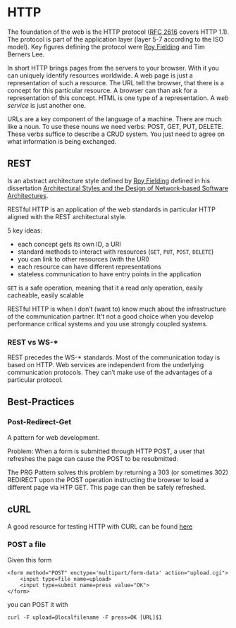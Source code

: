 # HTTP #

The foundation of the web is the HTTP protocol ([RFC 2616](http://www.ietf.org/rfc/rfc2616.txt) covers HTTP 1.1). The protocol is part of the application layer (layer 5-7 according to the ISO model). Key figures defining the protocol were [Roy Fielding](http://www.ics.uci.edu/~fielding/) and Tim Berners Lee.

In short HTTP brings pages from the servers to your browser. With it you can uniquely identify resources worldwide. A web page is just a representation of such a resource. The URL tell the browser, that there is a concept for this particular resource. A browser can than ask for a representation of this concept. HTML is one type of a representation. A _web service_ is just another one.

URLs are a key component of the language of a machine. There are much like a noun. To use these nouns we need verbs: POST, GET, PUT, DELETE. These verbs suffice to describe a CRUD system. You just need to agree on what information is being exchanged.

## REST ##

Is an abstract architecture style defined by [Roy Fielding](http://www.ics.uci.edu/~fielding/) defined in his dissertation [Architectural Styles and the Design of Network-based Software Architectures](http://www.ics.uci.edu/~fielding/pubs/dissertation/top.htm).

RESTful HTTP is an application of the web standards in particular HTTP aligned with the REST architectural style.

5 key ideas:

*   each concept gets its own ID, a URI
*   standard methods to interact with resources (`GET`, `PUT`, `POST`, `DELETE`)
*   you can link to other resources (with the URI)
*   each resource can have different representations
*   stateless communication to have entry points in the application

`GET` is a safe operation, meaning that it a read only operation, easily cacheable, easily scalable

RESTful HTTP is when I don&#8217;t (want to) know much about the infrastructure of the communication partner. It&#8217;t not a good choice when you develop performance critical systems and you use strongly coupled systems.

### REST vs WS-\* ###

REST precedes the WS-\* standards. Most of the communication today is based on HTTP. Web services are independent from the underlying communication protocols. They can&#8217;t make use of the advantages of a particular protocol.

## Best-Practices ##

### Post-Redirect-Get ###

A pattern for web development.

Problem: When a form is submitted through HTTP POST, a user that refreshes the page can cause the POST to be resubmitted.

The PRG Pattern solves this problem by returning a 303 (or sometimes 302) REDIRECT upon the POST operation instructing the browser to load a different page via HTP GET. This page can then be safely refreshed.

## cURL ##

A good resource for testing HTTP with CURL can be found [here](http://curl.haxx.se/docs/httpscripting.html)

### POST a file ###

Given this form

    <form method="POST" enctype='multipart/form-data' action="upload.cgi">
    	<input type=file name=upload>
    	<input type=submit name=press value="OK">
    </form>

you can POST it with

    curl -F upload=@localfilename -F press=OK [URL]$1